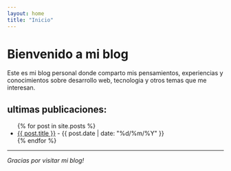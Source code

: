 ```yaml
---
layout: home
title: "Inicio"
---
```


# Bienvenido a mi blog

Este es mi blog personal donde comparto mis pensamientos, experiencias y conocimientos sobre desarrollo web, tecnologia y otros temas que me interesan.

## ultimas publicaciones:

<ul>
  {% for post in site.posts %}
    <li>
      <a href="{{ post.url | relative_url }}">{{ post.title }}</a> - {{ post.date | date: "%d/%m/%Y" }}
    </li>
  {% endfor %}
</ul>

---

*Gracias por visitar mi blog!*
